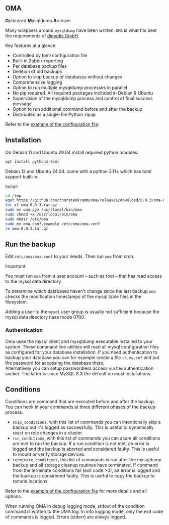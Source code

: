 ## OMA
**O**ptimized **M**ysqldump **A**rchiver

Many wrappers around `mysqldump` have been written. `OMA` is what fits best the requirements of 
[dimedis GmbH](https://www.linkedin.com/company/dimedis).

Key features at a glance:

- Controlled by toml configuration file
- Built-in Zabbix reporting
- Per database backup files
- Deletion of old backups
- Option to skip backup of databases without changes
- Comprehensive logging
- Option to run multiple mysqldump processes in parallel
- No pip required. All required packages included in Debian & Ubuntu
- Supervision of the mysqldump process and control of final success message
- Option to run additional command before and after the backup
- Distributed as a single-file Python zipap

Refer to the [example of the configuration file](./oma.conf.example):

## Installation

On Debian 11 and Ubuntu 20.04 install required python modules:

```bash
apt install python3-toml
```

Debian 12 and Ubuntu 24.04. come with a python 3.11+ which has toml support built-in.

Install:

```bash
cd /tmp
wget https://github.com/thorstenkramm/oma/releases/download/0.0.3/oma-0.0.3.tar.gz
tar xf oma-0.0.3.tar.gz
sudo mv oma.pyz /usr/local/bin/oma
sudo chmod +x /usr/local/bin/oma
sudo mkdir /etc/oma
sudo mv oma.conf.example /etc/oma/oma.conf
rm oma-0.0.3.tar.gz
```

## Run the backup

Edit `/etc/oma/oma.conf` to your needs. Then run `oma` from cron.

> [!IMPORTANT]
> You must run `oma` from a user account – such as root – that has read access to the mysql data directory.

To determine which databases haven't change since the last backup `oma` checks the modification timestamps of
the mysql table files in the filesystem.

Adding a user to the `mysql` user group is usually not sufficient because the mysql data directory hase mode 0700.

### Authentication

Oma uses the mysql client and mysqldump executable installed to your system. These command line utilities will read
all mysql configuration files as configured for your database installation. If you need authentication to backup your
database you can for example create a file `~/.my.cnf` and put the password for accessing the database there.  
Alternatively you can setup passwordless access via the authentication socket. The latter is since MySQL 8.X the default
on most installations.

## Conditions

Conditions are command that are executed before and after the backup. You can hook in your commands at three different
phases of the backup process.

- `skip_conditions`, with this list of commands you can intentionally skip a backup but it's logged as successfully.
  This is useful to dynamically react on role changes in a cluster. 
- `run_conditions`, with this list of commands you can asure all conditions are met to run the backup. If a run
  condition is not met, an error is logged and the backup is aborted and considered faulty. This is useful to mount
  or verify storage devices. 
- `terminate_conditions`, this list of commands is run after the mysqldump backup and all storage cleanup routines
  have terminated. If command from the terminate conditions fail (exit code >0), an error is logged and the backup
  is considered faulty. This is useful to copy the backup to remote locations.

Refer to the [example of the configuration file](./oma.conf.example) for more details and all options.

When running OMA in debug logging mode, stdout of the condition command is written to the OMA log.
In info logging mode, only the exit code of commands is logged. Errors (stderr) are always logged. 